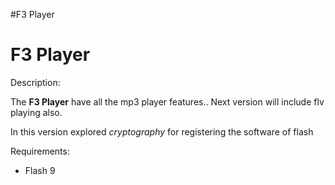 #F3 Player

# F3 Player #

Description:

The **F3 Player** have all the mp3 player features.. Next version will include flv playing also.

In this version explored _cryptography_ for registering the software of flash

Requirements:


  * Flash 9

